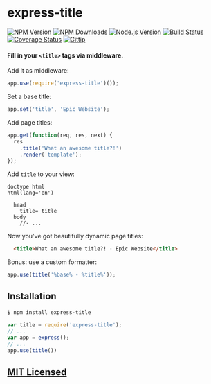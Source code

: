 # express-title

[![NPM Version](https://img.shields.io/npm/v/express-title.svg?style=flat)](https://www.npmjs.org/package/express-title)
[![NPM Downloads](https://img.shields.io/npm/dm/express-title.svg?style=flat)](https://www.npmjs.org/package/express-title)
[![Node.js Version](https://img.shields.io/badge/node.js->=_0.8-brightgreen.svg?style=flat)](http://nodejs.org/download/)
[![Build Status](http://img.shields.io/travis/cjroth/express-title.svg?style=flat)](https://travis-ci.org/cjroth/express-title)
[![Coverage Status](https://img.shields.io/coveralls/cjroth/express-title.svg?style=flat)](https://coveralls.io/r/cjroth/express-title)
[![Gittip](http://img.shields.io/gittip/cjroth.svg)](https://www.gittip.com/cjroth/)

#### Fill in your `<title>` tags via middleware.


Add it as middleware:

```js
app.use(require('express-title')());
```

Set a base title:

```js
app.set('title', 'Epic Website');
```

Add page titles:

```js
app.get(function(req, res, next) {
  res
    .title('What an awesome title?!')
    .render('template');
});
```

Add `title` to your view:

```jade
doctype html
html(lang='en')

  head
    title= title
  body
    //- ...
```

Now you've got beautifully dynamic page titles:

```html
  <title>What an awesome title?! · Epic Website</title>
```

Bonus: use a custom formatter:

```js
app.use(title('%base% - %title%'));
```

## Installation

```bash
$ npm install express-title
```

```js
var title = require('express-title');
// ...
var app = express();
// ...
app.use(title())

```

## [MIT Licensed](LICENSE)
